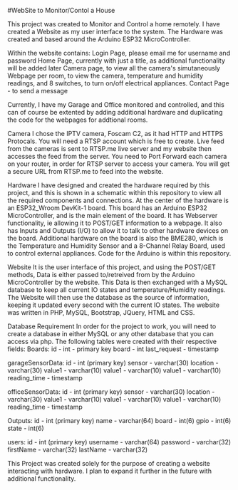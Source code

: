#WebSite to Monitor/Contol a House

This project was created to Monitor and Control a home remotely. I have created a Website as my user interface to the system. The Hardware was created and based around the Arduino ESP32 MicroController. 

Within the website contains:
Login Page, please email me for username and password
Home Page, currently with just a title, as additional functionality will be added later 
Camera page, to view all the camera's simutaneously
Webpage per room, to view the camera, temperature and humidity readings, and 8 switches, to turn on/off electrical appliances.
Contact Page - to send a message

Currently, I have my Garage and Office monitored and controlled, and this can of course be extented by adding additional hardware and duplicating the code for the webpages for addtional rooms.

Camera
I chose the IPTV camera, Foscam C2, as it had HTTP and HTTPS Protocals. You will need a RTSP account which is free to create. Live feed from the cameras is sent to RTSP.me live server and my website then accesses the feed from the server. You need to Port Forward each camera on your router, in order for RTSP server to access your camera. You will get a secure URL from RTSP.me to feed into the website.

Hardware
I have designed and created the hardware required by this project, and this is shown in a schematic within this repository to view all the required components and connections. At the center of the hardware is an ESP32_Wroom DevKit-1 board. This board has an Arduino ESP32 MicroController, and is the main element of the board. It has Webserver functionality, ie allowing it to POST/GET information to a webpage. It also has Inputs and Outputs (I/O) to allow it to talk to other hardware devices on the board. Additional hardware on the board is also the BME280, which is the Temperature and Humidity Sensor and a 8-Channel Relay Board, used to control external appliances. Code for the Arduino is within this repository.

Website
It is the user interface of this project, and using the POST/GET methods, Data is either passed to/retreived from by the Arduino MicroController by the website. This Data is then exchanged with a MySQL database to keep all current IO states and temperature/Humidity readings. The Website will then use the database as the source of information, keeping it updated every second with the current IO states.
The website was written in PHP, MySQL, Bootstrap, JQuery, HTML and CSS.

Database Requirement
In order for the project to work, you will need to create a database in either MySQL or any other database that you can access via php.
The following tables were created with their respective fields:
Boards: 
id - int - primary key
board - int
last_request - timestamp

garageSensorData: 
id - int (primary key)
sensor - varchar(30)
location - varchar(30)
value1 - varchar(10)
value1 - varchar(10)
value1 - varchar(10)
reading_time - timestamp

officeSensorData: 
id - int (primary key)
sensor - varchar(30)
location - varchar(30)
value1 - varchar(10)
value1 - varchar(10)
value1 - varchar(10)
reading_time - timestamp

Outputs:
id - int (primary key)
name - varchar(64)
board - int(6)
gpio - int(6)
state - int(6)

users:
id - int (primary key)
username - varchar(64)
password - varchar(32)
firstName - varchar(32)
lastName - varchar(32)

This Project was created solely for the purpose of creating a website interacting with hardware. I plan to expand it further in the future with additional functionality.

